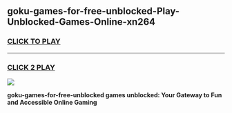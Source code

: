 
## goku-games-for-free-unblocked-Play-Unblocked-Games-Online-xn264
<h3>
<a href="https://premium76.site?title=goku-games-for-free-unblocked&ref=25A">CLICK TO PLAY</a></h3>
<hr>

<h3>
<a href="https://premium76.site?title=goku-games-for-free-unblocked&ref=25A">CLICK 2 PLAY</a>
  
</h3>

<a href="https://premium76.site?title=goku-games-for-free-unblocked&ref=25A"><img src="https://clearcache.store/games.png"></a>


**goku-games-for-free-unblocked games unblocked: Your Gateway to Fun and Accessible Online Gaming**
